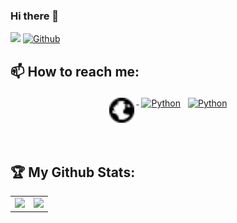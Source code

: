 ### Hi there 👋
![](https://visitor-badge.laobi.icu/badge?page_id=danielpfernandes.danielpfernandes) [![Github](https://img.shields.io/github/followers/danielpfernandes?label=Followers&logo=Github)](https://github.com/danielpfernandes)

## 📫 How to reach me:

<p align="center">
 <a href="https://danielpfernandes.github.io/" target="_blank" rel="noopener noreferrer"> <img src="https://raw.githubusercontent.com/iconic/open-iconic/master/svg/globe.svg" alt="Python" height="40" style="vertical-align:top; margin:4px"> </a>
 <a href="https://www.linkedin.com/in/paivafernandes" target="_blank" rel="noopener noreferrer"> <img src="https://cdn.jsdelivr.net/npm/simple-icons@v3/icons/linkedin.svg" alt="Python" height="40" style="vertical-align:top; margin:4px"></a>
 <a href="mailto:daniel.paivafernandes@gmail.com"> <img src="https://cdn.jsdelivr.net/npm/simple-icons@v3/icons/gmail.svg" alt="Python" height="40" style="vertical-align:top; margin:4px"></a> 
</p>

<br />

## :trophy: My Github Stats:

<table>
  <tr>
    <td align="center">
      <a href="https://github-readme-stats.vercel.app/api?username=danielpfernandes&count_private=true&show_icons=true&hide_border=true&hide_rank=true">
        <img src="https://github-readme-stats.vercel.app/api?username=danielpfernandes&count_private=true&show_icons=true&hide_border=true&hide_rank=true" />
      </a>
    </td>
    <!--td align="center">
      <a href="https://git.io/streak-stats">
       <img src="https://github-readme-streak-stats.herokuapp.com?user=danielpfernandes&hide_border=true&card_width=300&hide_longest_streak=true" />
    </a>
  </td-->
    <td align="center">
      <a href="https://github-readme-stats.vercel.app/api/top-langs/?username=danielpfernandes&langs_count=10">
        <img src="https://github-readme-stats.vercel.app/api/top-langs/?username=danielpfernandes&langs_count=10&layout=compact&card_width=260&hide_border=true" />
      </a>
    </td>
  </tr>
</table>

[website]: https://danielpfernandes.github.io/
[linkedin]: https://linkedin.com/in/paivafernandes
[mail]: mailto:daniel.paivafernandes@gmail.com

